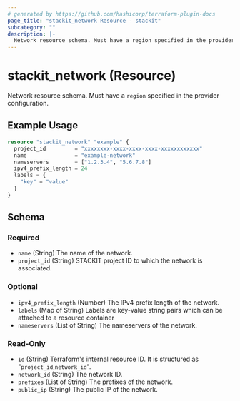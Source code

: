 ```yaml
---
# generated by https://github.com/hashicorp/terraform-plugin-docs
page_title: "stackit_network Resource - stackit"
subcategory: ""
description: |-
  Network resource schema. Must have a region specified in the provider configuration.
---
```


# stackit_network (Resource)

Network resource schema. Must have a `region` specified in the provider configuration.

## Example Usage

```terraform
resource "stackit_network" "example" {
  project_id         = "xxxxxxxx-xxxx-xxxx-xxxx-xxxxxxxxxxxx"
  name               = "example-network"
  nameservers        = ["1.2.3.4", "5.6.7.8"]
  ipv4_prefix_length = 24
  labels = {
    "key" = "value"
  }
}
```

<!-- schema generated by tfplugindocs -->
## Schema

### Required

- `name` (String) The name of the network.
- `project_id` (String) STACKIT project ID to which the network is associated.

### Optional

- `ipv4_prefix_length` (Number) The IPv4 prefix length of the network.
- `labels` (Map of String) Labels are key-value string pairs which can be attached to a resource container
- `nameservers` (List of String) The nameservers of the network.

### Read-Only

- `id` (String) Terraform's internal resource ID. It is structured as "`project_id`,`network_id`".
- `network_id` (String) The network ID.
- `prefixes` (List of String) The prefixes of the network.
- `public_ip` (String) The public IP of the network.
